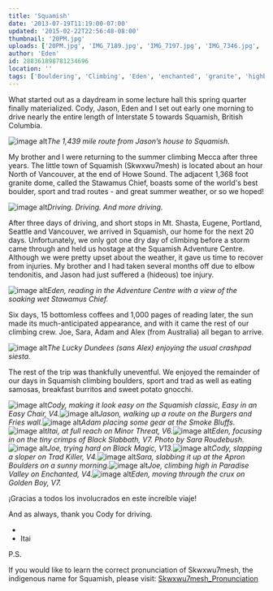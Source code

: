 ```yaml
---
title: 'Squamish'
date: '2013-07-19T11:19:00-07:00'
updated: '2015-02-22T22:56:48-08:00'
thumbnail: '20PM.jpg'
uploads: ['20PM.jpg', 'IMG_7189.jpg', 'IMG_7197.jpg', 'IMG_7346.jpg', 'IMG_7294.jpg', 'IMG_7221.jpg', 'IMG_7411.jpg', 'IMG_7070.jpg', 'IMG_7370.jpg', 'IMG_7484.jpg', 'IMG_7444.jpg', 'IMG_7462.jpg', 'IMG_7546.jpg', 'IMG_7327.jpg']
author: 'Eden'
id: 288361898781234696
location: ''
tags: ['Bouldering', 'Climbing', 'Eden', 'enchanted', 'granite', 'highball', 'Itai', 'road trip', 'Squamish']
---
```


What started out as a daydream in some lecture hall this spring quarter finally materialized. Cody, Jason, Eden and I set out early one morning to drive nearly the entire length of Interstate 5 towards Squamish, British Columbia.

![image alt](uploads/Screen%20shot%202013-07-18%20at%206.06.53%20PM.jpg)*The 1,439 mile route from Jason’s house to Squamish.*

My brother and I were returning to the summer climbing Mecca after three years. The little town of Squamish (Skwxwu7mesh) is located about an hour North of Vancouver, at the end of Howe Sound. The adjacent 1,368 foot granite dome, called the Stawamus Chief, boasts some of the world's best boulder, sport and trad routes - and great summer weather, or so we hoped!

![image alt](uploads/IMG_7189.jpg)*Driving. Driving. And more driving.*

After three days of driving, and short stops in Mt. Shasta, Eugene, Portland, Seattle and Vancouver, we arrived in Squamish, our home for the next 20 days. Unfortunately, we only got one dry day of climbing before a storm came through and held us hostage at the Squamish Adventure Centre. Although we were pretty upset about the weather, it gave us time to recover from injuries. My brother and I had taken several months off due to elbow tendonitis, and Jason had just suffered a (hideous) toe injury. 

![image alt](uploads/IMG_7197.jpg)*Eden, reading in the Adventure Centre with a view of the soaking wet Stawamus Chief.*

Six days, 15 bottomless coffees and 1,000 pages of reading later, the sun made its much-anticipated appearance, and with it came the rest of our climbing crew. Joe, Sara, Adam and Alex (from Australia) all began to arrive. 

![image alt](uploads/IMG_7346.jpg)*The Lucky Dundees (sans Alex) enjoying the usual crashpad siesta.*

The rest of the trip was thankfully uneventful. We enjoyed the remainder of our days in Squamish climbing boulders, sport and trad as well as eating samosas, breakfast burritos and sweet potato gnocchi. 

![image alt](uploads/IMG_7294.jpg)*Cody, making it look easy on the Squamish classic, Easy in an Easy Chair, V4.*![image alt](uploads/IMG_7221.jpg)*Jason, walking up a route on the Burgers and Fries wall.*![image alt](uploads/IMG_7411.jpg)*Adam placing some gear at the Smoke Bluffs.*![image alt](uploads/IMG_7070.jpg)*Itai, at full reach on Minor Threat, V6.*![image alt](uploads/IMG_7370.jpg)*Eden, focusing in on the tiny crimps of Black Slabbath, V7. Photo by Sara Roudebush.*![image alt](uploads/IMG_7484.jpg)*Joe, trying hard on Black Magic, V13.*![image alt](uploads/IMG_7444.jpg)*Cody, slapping a sloper on Trad Killer, V4.*![image alt](uploads/IMG_7462.jpg)*Sara, slabbing it up at the Apron Boulders on a sunny morning.*![image alt](uploads/IMG_7546.jpg)*Joe, climbing high in Paradise Valley on Enchanted, V4.*![image alt](uploads/IMG_7327.jpg)*Eden, moving through the crux on Golden Boy, V7.*

¡Gracias a todos los involucrados en este increíble viaje!

And as always, thank you Cody for driving.

-
- Itai

P.S. 

If you would like to learn the correct pronunciation of Skwxwu7mesh, the indigenous name for Squamish, please visit: [Skwxwu7mesh_Pronunciation](http://en.wikipedia.org/wiki/File:Skwxwu7mesh_Pronunciation.OGG)

